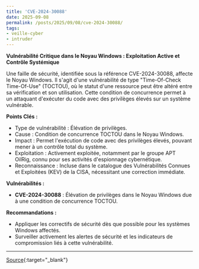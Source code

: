 ```yaml
---
title: 'CVE-2024-30088'
date: 2025-09-08
permalink: /posts/2025/09/08/cve-2024-30088/
tags:
- veille-cyber
- intruder
---
```

**Vulnérabilité Critique dans le Noyau Windows : Exploitation Active et Contrôle Systémique**

Une faille de sécurité, identifiée sous la référence CVE-2024-30088, affecte le Noyau Windows. Il s'agit d'une vulnérabilité de type "Time-Of-Check Time-Of-Use" (TOCTOU), où le statut d'une ressource peut être altéré entre sa vérification et son utilisation. Cette condition de concurrence permet à un attaquant d'exécuter du code avec des privilèges élevés sur un système vulnérable.

**Points Clés :**

*   Type de vulnérabilité : Élévation de privilèges.
*   Cause : Condition de concurrence TOCTOU dans le Noyau Windows.
*   Impact : Permet l'exécution de code avec des privilèges élevés, pouvant mener à un contrôle total du système.
*   Exploitation : Activement exploitée, notamment par le groupe APT OilRig, connu pour ses activités d'espionnage cybernétique.
*   Reconnaissance : Incluse dans le catalogue des Vulnérabilités Connues et Exploitées (KEV) de la CISA, nécessitant une correction immédiate.

**Vulnérabilités :**

*   **CVE-2024-30088** : Élévation de privilèges dans le Noyau Windows due à une condition de concurrence TOCTOU.

**Recommandations :**

*   Appliquer les correctifs de sécurité dès que possible pour les systèmes Windows affectés.
*   Surveiller activement les alertes de sécurité et les indicateurs de compromission liés à cette vulnérabilité.

---
[Source](https://cvemon.intruder.io/cves/CVE-2024-30088){:target="_blank"}
